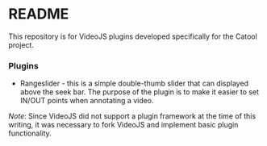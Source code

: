 # README

This repository is for VideoJS plugins developed specifically for the Catool project. 

### Plugins

* Rangeslider - this is a simple double-thumb slider that can displayed above the seek bar. The purpose of the plugin is to make it easier to set IN/OUT points when annotating a video.

_Note_: Since VideoJS did not support a plugin framework at the time of this writing, it was necessary to fork VideoJS and implement basic plugin functionality. 
